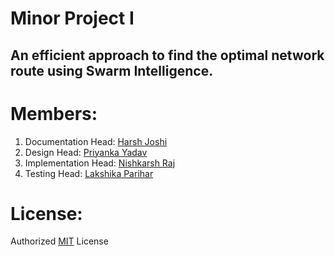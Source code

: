 # Minor Project I

## An efficient approach to find the optimal network route using Swarm Intelligence.

# Members:

1. Documentation Head: [Harsh Joshi](https://www.github.com/josharsh)
2. Design Head: [Priyanka Yadav](https://www.github.com/Priyanka488)
3. Implementation Head: [Nishkarsh Raj](https://www.github.com/NishkarshRaj)
4. Testing Head: [Lakshika Parihar](https://www.github.com/lakshika1064)

# License: 

Authorized [MIT](LICENSE) License 
